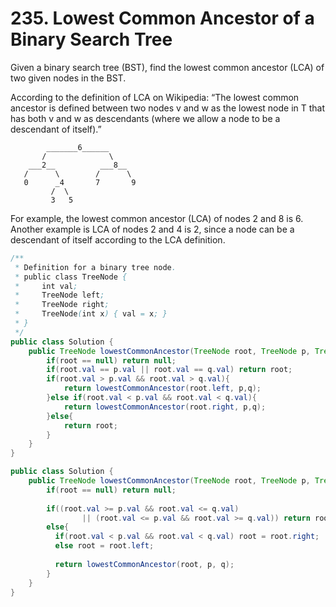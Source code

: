 # 235. Lowest Common Ancestor of a Binary Search Tree 

Given a binary search tree (BST), find the lowest common ancestor (LCA) of two given nodes in the BST.

According to the definition of LCA on Wikipedia: “The lowest common ancestor is defined between two nodes v and w as the lowest node in T that has both v and w as descendants (where we allow a node to be a descendant of itself).”

```
        _______6______
       /              \
    ___2__          ___8__
   /      \        /      \
   0      _4       7       9
         /  \
         3   5
```
For example, the lowest common ancestor (LCA) of nodes 2 and 8 is 6. Another example is LCA of nodes 2 and 4 is 2, since a node can be a descendant of itself according to the LCA definition.

```java
/**
 * Definition for a binary tree node.
 * public class TreeNode {
 *     int val;
 *     TreeNode left;
 *     TreeNode right;
 *     TreeNode(int x) { val = x; }
 * }
 */
public class Solution {
    public TreeNode lowestCommonAncestor(TreeNode root, TreeNode p, TreeNode q) {
        if(root == null) return null;
        if(root.val == p.val || root.val == q.val) return root;
        if(root.val > p.val && root.val > q.val){
            return lowestCommonAncestor(root.left, p,q);
        }else if(root.val < p.val && root.val < q.val){
            return lowestCommonAncestor(root.right, p,q);
        }else{
            return root;
        }
    }
}
```

```java
public class Solution {
    public TreeNode lowestCommonAncestor(TreeNode root, TreeNode p, TreeNode q) {
        if(root == null) return null;
        
        if((root.val >= p.val && root.val <= q.val)
                || (root.val <= p.val && root.val >= q.val)) return root;
        else{
          if(root.val < p.val && root.val < q.val) root = root.right;
          else root = root.left;
          
          return lowestCommonAncestor(root, p, q);
        }  
    }
}
```